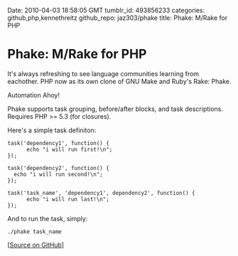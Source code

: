 Date: 2010-04-03 18:58:05 GMT
tumblr_id: 493856233
categories: github,php,kennethreitz
github_repo: jaz303/phake
title: Phake: M/Rake for PHP

# Phake: M/Rake for PHP

It's always refreshing to see language communities learning from eachother. PHP now as its own clone of GNU Make and Ruby's Rake: Phake.

Automation Ahoy!

Phake supports task grouping, before/after blocks, and task descriptions. Requires PHP >= 5.3 (for closures).

Here's a simple task definiton: 

	task('dependency1', function() {
    	  echo "i will run first!\n";
	});

	task('dependency2', function() {
  	  echo "i will run second!\n";
	});

	task('task_name', 'dependency1', dependency2', function() {
    	  echo "i will run last!\n";
	});

And to run the task, simply: 
	
	./phake task_name

[[Source on GitHub](http://github.com/jaz303/phake)]
